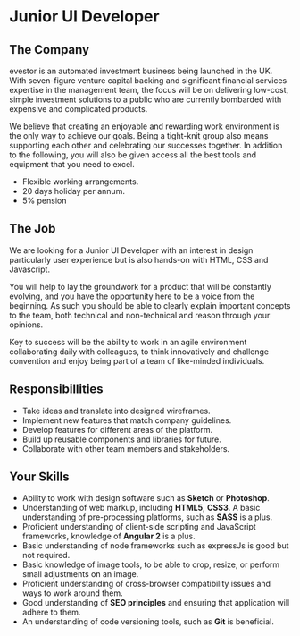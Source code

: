 # Junior UI Developer

## The Company
evestor is an automated investment business being launched in the UK. With seven-figure venture capital backing and significant financial services expertise in the management team, the focus will be on delivering low-cost, simple investment solutions to a public who are currently bombarded with expensive and complicated products.

We believe that creating an enjoyable and rewarding work environment is the only way to achieve our goals. Being a tight-knit group also means supporting each other and celebrating our successes together.  In addition to the following, you will also be given access all the best tools and equipment that you need to excel.

* Flexible working arrangements.
* 20 days holiday per annum.
* 5% pension

## The Job
We are looking for a Junior UI Developer with an interest in design particularly user experience but is also hands-on with HTML, CSS and Javascript.

You will help to lay the groundwork for a product that will be constantly evolving, and you have the opportunity here to be a voice from the beginning. As such you should be able to clearly explain important concepts to the team, both technical and non-technical and reason through your opinions.

Key to success will be the ability to work in an agile environment collaborating daily with colleagues, to think innovatively and challenge convention and enjoy being part of a team of like-minded individuals.


## Responsibillities
* Take ideas and translate into designed wireframes.
* Implement new features that match company guidelines.
* Develop features for different areas of the platform.
* Build up reusable components and libraries for future.
* Collaborate with other team members and stakeholders.

## Your Skills
* Ability to work with design software such as **Sketch** or **Photoshop**.
* Understanding of web markup, including **HTML5**, **CSS3**. A basic understanding of pre-processing platforms, such as **SASS** is a plus.
* Proficient understanding of client-side scripting and JavaScript frameworks, knowledge of **Angular 2** is a plus.
* Basic understanding of node frameworks such as expressJs is good but not required.
* Basic knowledge of image tools, to be able to crop, resize, or perform small adjustments on an image.
* Proficient understanding of cross-browser compatibility issues and ways to work around them.
* Good understanding of **SEO principles** and ensuring that application will adhere to them.
* An understanding of code versioning tools, such as **Git** is beneficial.
